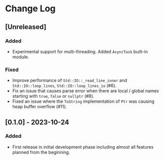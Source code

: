 # Change Log

## [Unreleased]

### Added
- Experimental support for multi-threading. Added `AsyncTask` built-in module.

### Fixed
- Improve performance of `Std::IO::_read_line_inner` and `Std::IO::loop_lines`, `Std::IO::loop_lines_io` (#6).
- Fix an issue that causes parse error when there are local / global names starting with `true`, `false` or `nullptr` (#8).
- Fixed an issue where the `ToString` implementation of `Ptr` was causing heap buffer overflow (#11).

## [0.1.0] - 2023-10-24

### Added
- First release in initial development phase including almost all features planned from the beginning.